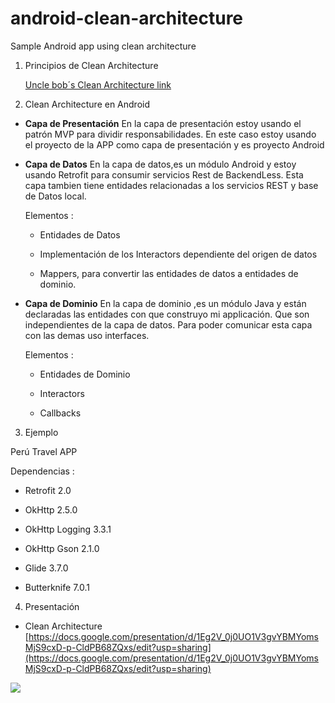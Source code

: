 # android-clean-architecture
Sample Android  app using clean architecture

1. Principios de Clean Architecture 

   [Uncle bob´s Clean Architecture link](https://blog.8thlight.com/uncle-bob/2012/08/13/the-clean-architecture.html)

2. Clean Architecture en Android

 - **Capa de Presentación**
   En la capa de presentación estoy usando el patrón MVP para dividir responsabilidades.
   En este caso estoy usando el proyecto de la APP como capa de presentación y es proyecto Android
   
 - **Capa de Datos**
   En la capa de datos,es un módulo Android y  estoy usando Retrofit para consumir servicios Rest de BackendLess. 
   Esta capa tambien tiene entidades relacionadas a los servicios REST y base de Datos local.
   
   Elementos :
   
   * Entidades de Datos
   
   * Implementación de los Interactors dependiente del origen de datos
   
   * Mappers, para convertir las entidades de datos a entidades de dominio.
   
   
 - **Capa de Dominio**
   En la capa de dominio ,es un módulo Java y  están declaradas las entidades con que construyo mi applicación. Que son independientes de la capa de datos. Para poder comunicar esta capa con las demas uso interfaces.
   
   Elementos :
   * Entidades de Dominio
   
   * Interactors
   
   * Callbacks 
   
3. Ejemplo

 Perú Travel APP
 
 Dependencias :
 
 - Retrofit 2.0
 - OkHttp 2.5.0
 - OkHttp Logging 3.3.1
 - OkHttp Gson 2.1.0
 
 - Glide 3.7.0
 - Butterknife 7.0.1

4. Presentación
  - Clean Architecture [https://docs.google.com/presentation/d/1Eg2V_0j0UO1V3gvYBMYomsMjS9cxD-p-CldPB68ZQxs/edit?usp=sharing](https://docs.google.com/presentation/d/1Eg2V_0j0UO1V3gvYBMYomsMjS9cxD-p-CldPB68ZQxs/edit?usp=sharing)

![](https://github.com/emedinaa/android-clean-architecture/blob/master/video.gif?raw=true)

